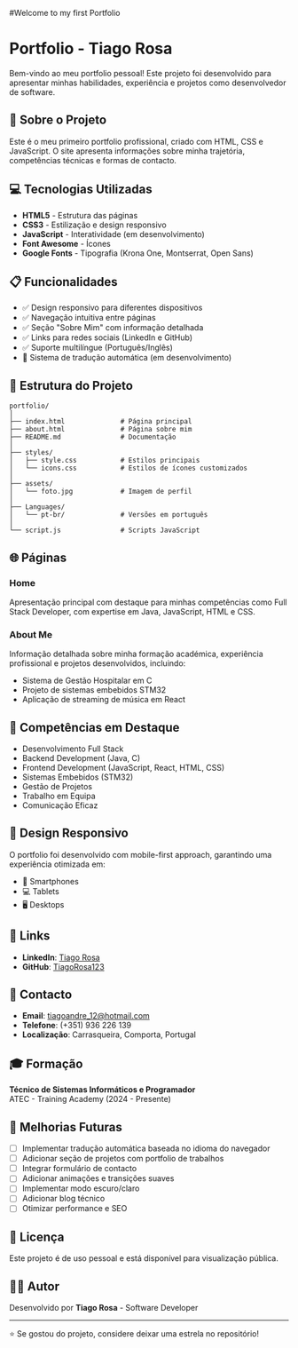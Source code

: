 #Welcome to my first Portfolio

# Portfolio - Tiago Rosa

Bem-vindo ao meu portfolio pessoal! Este projeto foi desenvolvido para apresentar minhas habilidades, experiência e projetos como desenvolvedor de software.

## 🚀 Sobre o Projeto

Este é o meu primeiro portfolio profissional, criado com HTML, CSS e JavaScript. O site apresenta informações sobre minha trajetória, competências técnicas e formas de contacto.

## 💻 Tecnologias Utilizadas

- **HTML5** - Estrutura das páginas
- **CSS3** - Estilização e design responsivo
- **JavaScript** - Interatividade (em desenvolvimento)
- **Font Awesome** - Ícones
- **Google Fonts** - Tipografia (Krona One, Montserrat, Open Sans)

## 📋 Funcionalidades

- ✅ Design responsivo para diferentes dispositivos
- ✅ Navegação intuitiva entre páginas
- ✅ Seção "Sobre Mim" com informação detalhada
- ✅ Links para redes sociais (LinkedIn e GitHub)
- ✅ Suporte multilíngue (Português/Inglês)
- 🔄 Sistema de tradução automática (em desenvolvimento)

## 🎨 Estrutura do Projeto

```
portfolio/
│
├── index.html              # Página principal
├── about.html              # Página sobre mim
├── README.md               # Documentação
│
├── styles/
│   ├── style.css           # Estilos principais
│   └── icons.css           # Estilos de ícones customizados
│
├── assets/
│   └── foto.jpg            # Imagem de perfil
│
├── Languages/
│   └── pt-br/              # Versões em português
│
└── script.js               # Scripts JavaScript
```

## 🌐 Páginas

### Home
Apresentação principal com destaque para minhas competências como Full Stack Developer, com expertise em Java, JavaScript, HTML e CSS.

### About Me
Informação detalhada sobre minha formação académica, experiência profissional e projetos desenvolvidos, incluindo:
- Sistema de Gestão Hospitalar em C
- Projeto de sistemas embebidos STM32
- Aplicação de streaming de música em React

## 🎯 Competências em Destaque

- Desenvolvimento Full Stack
- Backend Development (Java, C)
- Frontend Development (JavaScript, React, HTML, CSS)
- Sistemas Embebidos (STM32)
- Gestão de Projetos
- Trabalho em Equipa
- Comunicação Eficaz

## 📱 Design Responsivo

O portfolio foi desenvolvido com mobile-first approach, garantindo uma experiência otimizada em:
- 📱 Smartphones
- 💻 Tablets
- 🖥️ Desktops

## 🔗 Links

- **LinkedIn**: [Tiago Rosa](https://www.linkedin.com/in/tiagorosa1500/)
- **GitHub**: [TiagoRosa123](https://github.com/TiagoRosa123)

## 📧 Contacto

- **Email**: tiagoandre_12@hotmail.com
- **Telefone**: (+351) 936 226 139
- **Localização**: Carrasqueira, Comporta, Portugal

## 🎓 Formação

**Técnico de Sistemas Informáticos e Programador**  
ATEC - Training Academy (2024 - Presente)

## 🚧 Melhorias Futuras

- [ ] Implementar tradução automática baseada no idioma do navegador
- [ ] Adicionar seção de projetos com portfolio de trabalhos
- [ ] Integrar formulário de contacto
- [ ] Adicionar animações e transições suaves
- [ ] Implementar modo escuro/claro
- [ ] Adicionar blog técnico
- [ ] Otimizar performance e SEO

## 📄 Licença

Este projeto é de uso pessoal e está disponível para visualização pública.

## 👨‍💻 Autor

Desenvolvido por **Tiago Rosa** - Software Developer

---

⭐ Se gostou do projeto, considere deixar uma estrela no repositório!